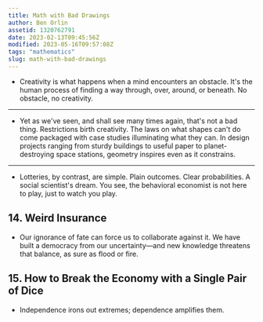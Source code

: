```yaml
---
title: Math with Bad Drawings
author: Ben Orlin
assetid: 1320762791
date: 2023-02-13T09:45:56Z
modified: 2023-05-16T09:57:08Z
tags: "mathematics"
slug: math-with-bad-drawings
---
```


*  Creativity is what happens when a mind encounters an obstacle. It's the human process of finding a way through, over, around, or beneath. No obstacle, no creativity.

---

*  Yet as we've seen, and shall see many times again, that's not a bad thing. Restrictions birth creativity. The laws on what shapes can't do come packaged with case studies illuminating what they can. In design projects ranging from sturdy buildings to useful paper to planet-destroying space stations, geometry inspires even as it constrains.

---

*  Lotteries, by contrast, are simple. Plain outcomes. Clear probabilities. A social scientist's dream. You see, the behavioral economist is not here to play, just to watch you play.

## 14. Weird Insurance

*  Our ignorance of fate can force us to collaborate against it. We have built a democracy from our uncertainty—and new knowledge threatens that balance, as sure as flood or fire.

## 15. How to Break the Economy with a Single Pair of Dice

*  Independence irons out extremes; dependence amplifies them.

